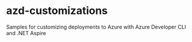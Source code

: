 # azd-customizations
Samples for customizing deployments to Azure with Azure Developer CLI and .NET Aspire
